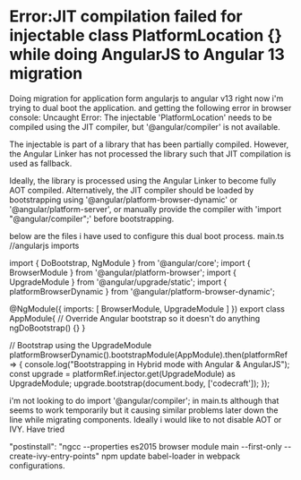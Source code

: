 
# Error:JIT compilation failed for injectable class PlatformLocation {} while doing AngularJS to Angular 13 migration

Doing migration for application form angularjs to angular v13 right now i'm trying to dual boot the application.
and getting the following error in browser console:
Uncaught Error: The injectable 'PlatformLocation' needs to be compiled using the JIT compiler, but '@angular/compiler' is not available.

The injectable is part of a library that has been partially compiled.
However, the Angular Linker has not processed the library such that JIT compilation is used as fallback.

Ideally, the library is processed using the Angular Linker to become fully AOT compiled.
Alternatively, the JIT compiler should be loaded by bootstrapping using '@angular/platform-browser-dynamic' or '@angular/platform-server',
or manually provide the compiler with 'import "@angular/compiler";' before bootstrapping.


below are the files i have used to configure this dual boot process.
main.ts
//angularjs imports 

import { DoBootstrap, NgModule } from '@angular/core';
import { BrowserModule } from '@angular/platform-browser';
import { UpgradeModule } from '@angular/upgrade/static';
import { platformBrowserDynamic } from '@angular/platform-browser-dynamic';

@NgModule({
  imports: [
    BrowserModule,
    UpgradeModule
  ]
})
export class AppModule{
  // Override Angular bootstrap so it doesn't do anything
  ngDoBootstrap() {}
}

// Bootstrap using the UpgradeModule
platformBrowserDynamic().bootstrapModule(AppModule).then(platformRef => {
  console.log("Bootstrapping in Hybrid mode with Angular & AngularJS");
  const upgrade = platformRef.injector.get(UpgradeModule) as UpgradeModule;
  upgrade.bootstrap(document.body, ['codecraft']);
});

i'm not looking to do import '@angular/compiler'; in main.ts although that seems to work temporarily but it causing similar problems later down the line while migrating components.
Ideally i would like to not disable AOT or IVY.
Have tried

"postinstall": "ngcc --properties es2015 browser module main --first-only --create-ivy-entry-points"
npm update
babel-loader in webpack configurations.


        